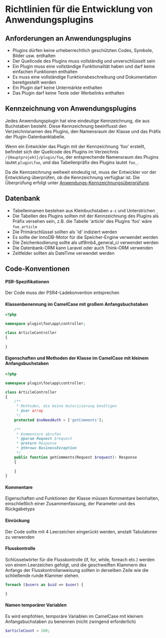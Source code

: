 # Richtlinien für die Entwicklung von Anwendungsplugins

## Anforderungen an Anwendungsplugins
- Plugins dürfen keine urheberrechtlich geschützten Codes, Symbole, Bilder usw. enthalten
- Der Quellcode des Plugins muss vollständig und unverschlüsselt sein
- Ein Plugin muss eine vollständige Funktionalität haben und darf keine einfachen Funktionen enthalten
- Es muss eine vollständige Funktionsbeschreibung und Dokumentation bereitgestellt werden
- Ein Plugin darf keine Untermärkte enthalten
- Das Plugin darf keine Texte oder Werbelinks enthalten

## Kennzeichnung von Anwendungsplugins
Jedes Anwendungsplugin hat eine eindeutige Kennzeichnung, die aus Buchstaben besteht. Diese Kennzeichnung beeinflusst den Verzeichnisnamen des Plugins, den Namensraum der Klasse und das Präfix der Plugin-Datenbanktabelle.

Wenn ein Entwickler das Plugin mit der Kennzeichnung 'foo' erstellt, befindet sich der Quellcode des Plugins im Verzeichnis `/{Hauptprojekt}/plugin/foo`, der entsprechende Namensraum des Plugins lautet `plugin\foo`, und das Tabellenpräfix des Plugins lautet `foo_`.

Da die Kennzeichnung weltweit eindeutig ist, muss der Entwickler vor der Entwicklung überprüfen, ob die Kennzeichnung verfügbar ist. Die Überprüfung erfolgt unter [Anwendungs-Kennzeichnungsüberprüfung](https://www.workerman.net/app/check).

## Datenbank
- Tabellennamen bestehen aus Kleinbuchstaben `a-z` und Unterstrichen `_`
- Die Tabellen des Plugins sollten mit der Kennzeichnung des Plugins als Präfix versehen sein, z.B. die Tabelle 'article' des Plugins 'foo' wäre `foo_article`
- Die Primärschlüssel sollten als 'id' indiziert werden
- Es sollte der InnoDB-Motor für die Speicher-Engine verwendet werden
- Die Zeichenkodierung sollte als utf8mb4_general_ci verwendet werden
- Die Datenbank-ORM kann Laravel oder auch Think-ORM verwenden
- Zeitfelder sollten als DateTime verwendet werden

## Code-Konventionen

#### PSR-Spezifikationen
Der Code muss der PSR4-Ladekonvention entsprechen

#### Klassenbenennung im CamelCase mit großem Anfangsbuchstaben
```php
<?php

namespace plugin\foo\app\controller;

class ArticleController
{
    
}
```

#### Eigenschaften und Methoden der Klasse im CamelCase mit kleinem Anfangsbuchstaben
```php
<?php

namespace plugin\foo\app\controller;

class ArticleController
{
    /**
     * Methoden, die keine Autorisierung benötigen
     * @var array
     */
    protected $noNeedAuth = ['getComments'];
    
    /**
     * Kommentare abrufen
     * @param Request $request
     * @return Response
     * @throws BusinessException
     */
    public function getComments(Request $request): Response
    {
        
    }
}
```

#### Kommentare
Eigenschaften und Funktionen der Klasse müssen Kommentare beinhalten, einschließlich einer Zusammenfassung, der Parameter und des Rückgabetyps

#### Einrückung
Der Code sollte mit 4 Leerzeichen eingerückt werden, anstatt Tabulatoren zu verwenden

#### Flusskontrolle
Schlüsselwörter für die Flusskontrolle (if, for, while, foreach etc.) werden von einem Leerzeichen gefolgt, und die geschweiften Klammern des Anfangs der Flusskontrollanweisung sollten in derselben Zeile wie die schließende runde Klammer stehen.
```php
foreach ($users as $uid => $user) {

}
```

#### Namen temporärer Variablen
Es wird empfohlen, temporäre Variablen im CamelCase mit kleinem Anfangsbuchstaben zu benennen (nicht zwingend erforderlich)
```php
$articleCount = 100;
```

